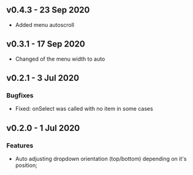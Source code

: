 ## v0.4.3 - 23 Sep 2020
- Added menu autoscroll

## v0.3.1 - 17 Sep 2020
- Changed of the menu width to auto

## v0.2.1 - 3 Jul 2020
### Bugfixes
- Fixed: onSelect was called with no item in some cases

## v0.2.0 - 1 Jul 2020
### Features
- Auto adjusting dropdown orientation (top/bottom) depending on it's position;
